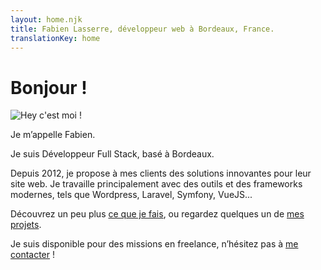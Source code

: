 ```yaml
---
layout: home.njk
title: Fabien Lasserre, développeur web à Bordeaux, France.
translationKey: home
---
```

# Bonjour !

![Hey c'est moi !](/img/me.jpg)

Je m’appelle Fabien.

Je suis Développeur Full Stack, basé à Bordeaux.

Depuis 2012, je propose à mes clients des solutions innovantes pour leur site web. Je travaille principalement avec des outils et des frameworks modernes, tels que Wordpress, Laravel, Symfony, VueJS...

Découvrez un peu plus [ce que je fais](/fr/a-propos/), ou regardez quelques un de [mes projets](/fr/projets/).

Je suis disponible pour des missions en freelance, n’hésitez pas à [me contacter](/fr/a-propos/#contact) !
